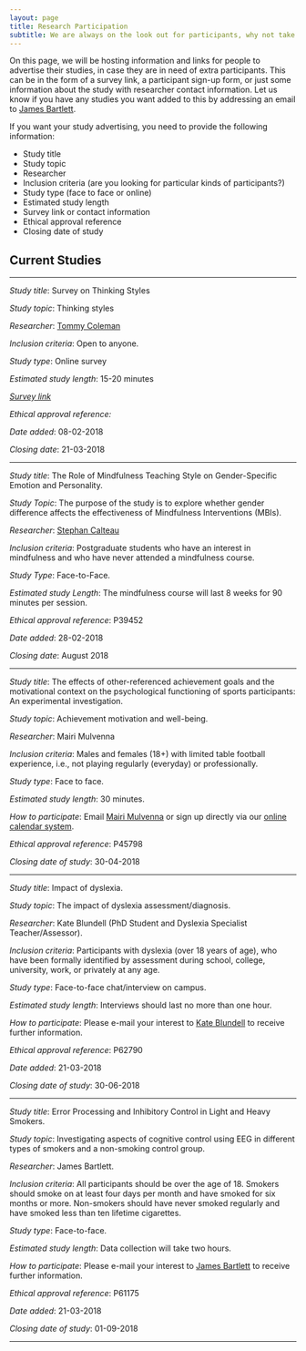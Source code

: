 ```yaml
---
layout: page
title: Research Participation
subtitle: We are always on the look out for participants, why not take part in one of your fellow post-grad's studies?
---
```


On this page, we will be hosting information and links for people to advertise their studies, in case they are in need of extra participants. This can be in the form of a survey link, a participant sign-up form, or just some information about the study with researcher contact information. Let us know if you have any studies you want added to this by addressing an email to [James Bartlett](mailto:cov.pgrnewsletter@gmail.com).

If you want your study advertising, you need to provide the following information:
- Study title
- Study topic
- Researcher
- Inclusion criteria (are you looking for particular kinds of participants?)
- Study type (face to face or online)
- Estimated study length
- Survey link or contact information
- Ethical approval reference
- Closing date of study

## Current Studies

___

*Study title*: Survey on Thinking Styles

*Study topic*: Thinking styles

*Researcher*: [Tommy Coleman](mailto:colema56@uni.coventry.ac.uk)

*Inclusion criteria*: Open to anyone.

*Study type*: Online survey

*Estimated study length*: 15-20 minutes

*[Survey link](https://coventryhls.eu.qualtrics.com/jfe/form/SV_2l6a0823kUt1l4h)*

*Ethical approval reference:*

*Date added*: 08-02-2018

*Closing date*: 21-03-2018

___


*Study title*: The Role of Mindfulness Teaching Style on Gender-Specific Emotion and Personality.

*Study Topic*: The purpose of the study is to explore whether gender difference affects the effectiveness of Mindfulness Interventions (MBIs).

*Researcher*: [Stephan Calteau](mailto:calteauj@uni.coventry.ac.uk)

*Inclusion criteria*: Postgraduate students who have an interest in mindfulness and who have never attended a mindfulness course.

*Study Type*: Face-to-Face.

*Estimated study Length*: The mindfulness course will last 8 weeks for 90 minutes per session.

*Ethical approval reference*: P39452

*Date added*: 28-02-2018

*Closing date*: August 2018

___ 

*Study title*: The effects of other-referenced achievement goals and the motivational context on the psychological functioning of sports participants: An experimental investigation.

*Study topic*: Achievement motivation and well-being.

*Researcher*: Mairi Mulvenna

*Inclusion criteria*: Males and females (18+) with limited table football experience, i.e., not playing regularly (everyday) or professionally. 

*Study type*: Face to face.

*Estimated study length*: 30 minutes.

*How to participate*: Email [Mairi Mulvenna](mailto:mulvennm@uni.coventry.ac.uk) or sign up directly via our [online calendar system](http://www.supersaas.com/schedule/cupsy/tablefootballstudy).

*Ethical approval reference*: P45798

*Closing date of study*: 30-04-2018

___


*Study title*: Impact of dyslexia.

*Study topic*: The impact of dyslexia assessment/diagnosis.

*Researcher*: Kate Blundell (PhD Student and Dyslexia Specialist Teacher/Assessor).

*Inclusion criteria*: Participants with dyslexia (over 18 years of age), who have been formally identified by assessment during school, college, university, work, or privately at any age.

*Study type*: Face-to-face chat/interview on campus.

*Estimated study length*: Interviews should last no more than one hour. 

*How to participate*:  Please e-mail your interest to [Kate Blundell](mailto:blundelk@uni.coventry.ac.uk) to receive further information. 

*Ethical approval reference*: P62790

*Date added*: 21-03-2018

*Closing date of study*: 30-06-2018

___

*Study title*: Error Processing and Inhibitory Control in Light and Heavy Smokers.

*Study topic*: Investigating aspects of cognitive control using EEG in different types of smokers and a non-smoking control group. 

*Researcher*: James Bartlett.

*Inclusion criteria*: All participants should be over the age of 18. Smokers should smoke on at least four days per month and have smoked for six months or more. Non-smokers should have never smoked regularly and have smoked less than ten lifetime cigarettes. 

*Study type*: Face-to-face.

*Estimated study length*: Data collection will take two hours. 

*How to participate*:  Please e-mail your interest to [James Bartlett](mailto:bartle16@uni.coventry.ac.uk) to receive further information. 

*Ethical approval reference*: P61175

*Date added*: 21-03-2018

*Closing date of study*: 01-09-2018

___ 

